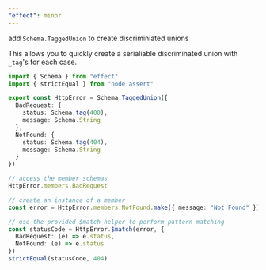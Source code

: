 ```yaml
---
"effect": minor
---
```


add `Schema.TaggedUnion` to create discriminiated unions

This allows you to quickly create a serialiable discriminated union with
`_tag`'s for each case.

```ts
import { Schema } from "effect"
import { strictEqual } from "node:assert"

export const HttpError = Schema.TaggedUnion({
  BadRequest: {
    status: Schema.tag(400),
    message: Schema.String
  },
  NotFound: {
    status: Schema.tag(404),
    message: Schema.String
  }
})

// access the member schemas
HttpError.members.BadRequest

// create an instance of a member
const error = HttpError.members.NotFound.make({ message: "Not Found" })

// use the provided $match helper to perform pattern matching
const statusCode = HttpError.$match(error, {
  BadRequest: (e) => e.status,
  NotFound: (e) => e.status
})
strictEqual(statusCode, 404)
```
